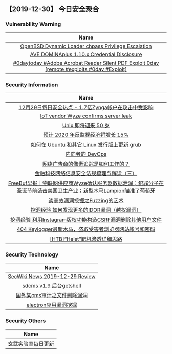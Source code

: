 
 ##   【2019-12-30】 今日安全聚合


###  						       							Vulnerability Warning

|                             Name                             |
| :----------------------------------------------------------: |
|[OpenBSD Dynamic Loader chpass Privilege Escalation](https://cxsecurity.com/issue/WLB-2019120119)|
|[AVE DOMINAplus 1.10.x Credential Disclosure](https://cxsecurity.com/issue/WLB-2019120113)|
|[#0daytoday #Adobe Acrobat Reader Silent PDF Exploit 0day  [remote #exploits  #0day #Exploit]](http://0day.today/exploits/33700)|

### 						        							Security Information
|                             Name                                    |
| :----------------------------------------------------------: |
|[12月29日每日安全热点 - 1.7亿Zynga帐户在攻击中受影响](https://www.anquanke.com/post/id/196040)|
|[IoT vendor Wyze confirms server leak](https://www.zdnet.com/article/iot-vendor-wyze-confirms-server-leak/#ftag=RSSbaffb68)|
|[Unix 即将迎来 50 岁](https://linux.cn/article-11724-1.html?utm_source=rss&utm_medium=rss)|
|[预计 2020 年反监视经济将增长 15%](https://linux.cn/article-11727-1.html?utm_source=rss&utm_medium=rss)|
|[如何在 Ubuntu 和其它 Linux 发行版上更新 grub](https://linux.cn/article-11726-1.html?utm_source=rss&utm_medium=rss)|
|[内向者的 DevOps](https://linux.cn/article-11725-1.html?utm_source=rss&utm_medium=rss)|
|[网络广告商的像素追踪是如何工作的？](https://linux.cn/article-11721-1.html?utm_source=rss&utm_medium=rss)|
|[金融科技网络信息安全法规梳理与解读（三）](https://www.freebuf.com/articles/neopoints/223267.html)|
|[FreeBuf早报｜物联网供应商Wyze确认服务器数据泄漏；犯罪分子在圣诞节前袭击美国卫生产业；新型木马Lampion瞄准了葡萄牙](https://www.freebuf.com/news/224093.html)|
|[谈高效漏洞挖掘之Fuzzing的艺术](https://www.freebuf.com/vuls/221129.html)|
|[挖洞经验  如何发现更多的IDOR漏洞（越权漏洞）](https://www.freebuf.com/vuls/223500.html)|
|[挖洞经验  利用Instagram版权功能构造CSRF漏洞删除其他用户文件](https://www.freebuf.com/vuls/223496.html)|
|[404 Keylogger最新木马，盗取受害者浏览器网站帐号和密码](https://www.freebuf.com/articles/system/222808.html)|
|[[HTB]“Heist”靶机渗透详细思路](https://www.freebuf.com/articles/web/222562.html)|

### 						        							Security  Technology
|                             Name                                    |
| :----------------------------------------------------------: |
|[SecWiki News 2019-12-29 Review](http://www.sec-wiki.com/?2019-12-29)|
|[sdcms v1.9 后台getshell](http://xz.aliyun.com/t/7000)|
|[国外某cms审计之文件删除漏洞](http://xz.aliyun.com/t/6999)|
|[electron应用漏洞挖掘](http://xz.aliyun.com/t/6998)|

### 						        							Security  Others
|                             Name                                    |
| :----------------------------------------------------------: |
|[玄武实验室每日更新](https://weibo.com/p/1006065582522936/wenzhang?from=page_100606_profile&wvr=6&mod=wenzhangmore)|

